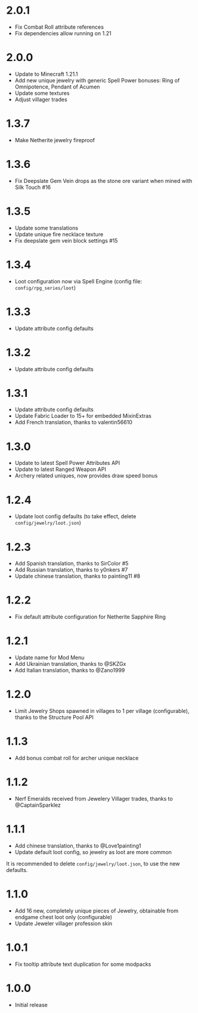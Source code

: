 # 2.0.1

- Fix Combat Roll attribute references
- Fix dependencies allow running on 1.21

# 2.0.0

- Update to Minecraft 1.21.1
- Add new unique jewelry with generic Spell Power bonuses: Ring of Omnipotence, Pendant of Acumen
- Update some textures
- Adjust villager trades

# 1.3.7

- Make Netherite jewelry fireproof

# 1.3.6

- Fix Deepslate Gem Vein drops as the stone ore variant when mined with Silk Touch #16

# 1.3.5

- Update some translations
- Update unique fire necklace texture
- Fix deepslate gem vein block settings #15

# 1.3.4

- Loot configuration now via Spell Engine (config file: `config/rpg_series/loot`) 

# 1.3.3

- Update attribute config defaults

# 1.3.2

- Update attribute config defaults

# 1.3.1

- Update attribute config defaults
- Update Fabric Loader to 15+ for embedded MixinExtras
- Add French translation, thanks to valentin56610

# 1.3.0

- Update to latest Spell Power Attributes API
- Update to latest Ranged Weapon API
- Archery related uniques, now provides draw speed bonus

# 1.2.4

- Update loot config defaults (to take effect, delete `config/jewelry/loot.json`)

# 1.2.3

- Add Spanish translation, thanks to SirColor #5
- Add Russian translation, thanks to y0nkers #7
- Update chinese translation, thanks to painting11 #8

# 1.2.2

- Fix default attribute configuration for Netherite Sapphire Ring 

# 1.2.1

- Update name for Mod Menu
- Add Ukrainian translation, thanks to @SKZGx
- Add Italian translation, thanks to @Zano1999

# 1.2.0

- Limit Jewelry Shops spawned in villages to 1 per village (configurable), thanks to the Structure Pool API

# 1.1.3

- Add bonus combat roll for archer unique necklace

# 1.1.2

- Nerf Emeralds received from Jewelery Villager trades, thanks to @CaptainSparklez

# 1.1.1

- Add chinese translation, thanks to @Love1painting1
- Update default loot config, so jewelry as loot are more common

It is recommended to delete `config/jewelry/loot.json`, to use the new defaults.

# 1.1.0

- Add 16 new, completely unique pieces of Jewelry, obtainable from endgame chest loot only (configurable)
- Update Jeweler villager profession skin

# 1.0.1

- Fix tooltip attribute text duplication for some modpacks

# 1.0.0

- Initial release

#